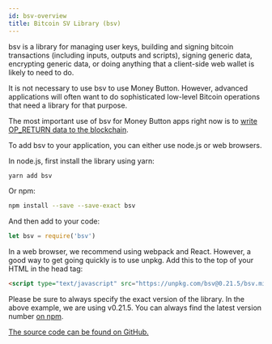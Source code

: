 ```yaml
---
id: bsv-overview
title: Bitcoin SV Library (bsv)
---
```


bsv is a library for managing user keys, building and signing bitcoin transactions (including inputs, outputs and scripts), signing generic data, encrypting generic data, or doing anything that a client-side web wallet is likely to need to do.

It is not necessary to use bsv to use Money Button. However, advanced applications will often want to do sophisticated low-level Bitcoin operations that need a library for that purpose.

The most important use of bsv for Money Button apps right now is to [write OP_RETURN data to the blockchain](ex-op-return.md).

To add bsv to your application, you can either use node.js or web browsers.

In node.js, first install the library using yarn:
```sh
yarn add bsv
```

Or npm:
```sh
npm install --save --save-exact bsv
```

And then add to your code:
```javascript
let bsv = require('bsv')
```

In a web browser, we recommend using webpack and React. However, a good way to get going quickly is to use unpkg. Add this to the top of your HTML in the head tag:
```html
<script type="text/javascript" src="https://unpkg.com/bsv@0.21.5/bsv.min.js"></script>
```

Please be sure to always specify the exact version of the library. In the above example, we are using v0.21.5. You can always find the latest version number [on npm](https://www.npmjs.com/package/bsv).

[The source code can be found on GitHub.](https://github.com/moneybutton/bsv)
